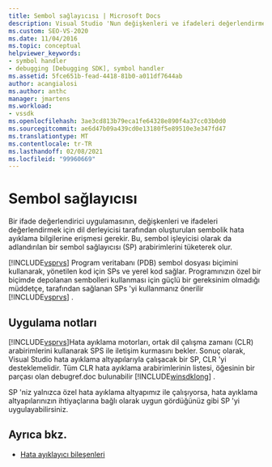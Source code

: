```yaml
---
title: Sembol sağlayıcısı | Microsoft Docs
description: Visual Studio 'Nun değişkenleri ve ifadeleri değerlendirmek için bir ifade değerlendiricisi sağlamak üzere sağladığı sembol sağlayıcıları hakkında bilgi edinin.
ms.custom: SEO-VS-2020
ms.date: 11/04/2016
ms.topic: conceptual
helpviewer_keywords:
- symbol handler
- debugging [Debugging SDK], symbol handler
ms.assetid: 5fce651b-fead-4418-81b0-a011df7644ab
author: acangialosi
ms.author: anthc
manager: jmartens
ms.workload:
- vssdk
ms.openlocfilehash: 3ae3cd813b79eca1fe64328e890f4a37cc03b0d0
ms.sourcegitcommit: ae6d47b09a439cd0e13180f5e89510e3e347fd47
ms.translationtype: MT
ms.contentlocale: tr-TR
ms.lasthandoff: 02/08/2021
ms.locfileid: "99960669"
---
```

# <a name="symbol-provider"></a>Sembol sağlayıcısı
Bir ifade değerlendirici uygulamasının, değişkenleri ve ifadeleri değerlendirmek için dil derleyicisi tarafından oluşturulan sembolik hata ayıklama bilgilerine erişmesi gerekir. Bu, sembol işleyicisi olarak da adlandırılan bir sembol sağlayıcısı (SP) arabirimlerini tüketerek olur.

 [!INCLUDE[vsprvs](../../code-quality/includes/vsprvs_md.md)] Program veritabanı (PDB) sembol dosyası biçimini kullanarak, yönetilen kod için SPs ve yerel kod sağlar. Programınızın özel bir biçimde depolanan sembolleri kullanması için güçlü bir gereksinim olmadığı müddetçe, tarafından sağlanan SPs 'yi kullanmanız önerilir [!INCLUDE[vsprvs](../../code-quality/includes/vsprvs_md.md)] .

## <a name="implementation-notes"></a>Uygulama notları
 [!INCLUDE[vsprvs](../../code-quality/includes/vsprvs_md.md)]Hata ayıklama motorları, ortak dil çalışma zamanı (CLR) arabirimlerini kullanarak SPS ile iletişim kurmasını bekler. Sonuç olarak, Visual Studio hata ayıklama altyapılarıyla çalışacak bir SP, CLR 'yi desteklemelidir. Tüm CLR hata ayıklama arabirimlerinin listesi, öğesinin bir parçası olan debugref.doc bulunabilir [!INCLUDE[winsdklong](../../deployment/includes/winsdklong_md.md)] .

 SP 'niz yalnızca özel hata ayıklama altyapımız ile çalışıyorsa, hata ayıklama altyapılarınızın ihtiyaçlarına bağlı olarak uygun gördüğünüz gibi SP 'yi uygulayabilirsiniz.

## <a name="see-also"></a>Ayrıca bkz.
- [Hata ayıklayıcı bileşenleri](../../extensibility/debugger/debugger-components.md)
